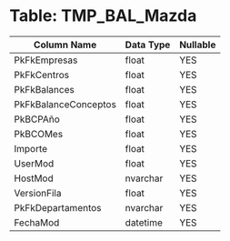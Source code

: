 # Table: TMP_BAL_Mazda

| Column Name | Data Type | Nullable |
|-------------|-----------|----------|
| PkFkEmpresas | float | YES |
| PkFkCentros | float | YES |
| PkFkBalances | float | YES |
| PkFkBalanceConceptos | float | YES |
| PkBCPAño | float | YES |
| PkBCOMes | float | YES |
| Importe | float | YES |
| UserMod | float | YES |
| HostMod | nvarchar | YES |
| VersionFila | float | YES |
| PkFkDepartamentos | nvarchar | YES |
| FechaMod | datetime | YES |

